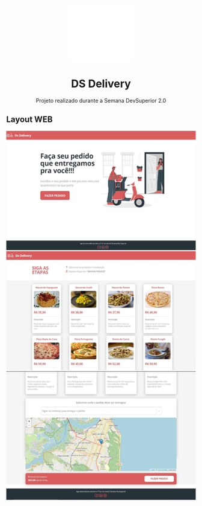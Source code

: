<p align="center">
  <a href="https://felipequeiroz-sds2.netlify.app/">
    <img src="https://github.com/FelipeQq/assets/blob/main/logo.svg" height="150" width="175" alt="Logo da DS Delivery" />
  </a>
</p>

<h1 align="center">DS Delivery</h1>
<p align="center">Projeto realizado durante a Semana DevSuperior 2.0</p>


## Layout WEB
![Web 1](https://github.com/FelipeQq/assets/blob/main/Tela1.jpg)
![Web 2](https://github.com/FelipeQq/assets/blob/main/Tela2.jpg)
![Web 3](https://github.com/FelipeQq/assets/blob/main/Tela3.jpg)
